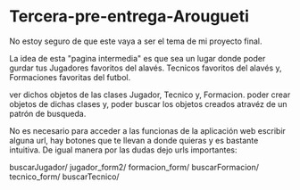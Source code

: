 # Tercera-pre-entrega-Arougueti

No estoy seguro de que este vaya a ser el tema de mi proyecto final.

La idea de esta "pagina intermedia" es que sea un lugar donde poder gurdar tus 
Jugadores favoritos del alavés.
Tecnicos favoritos del alavés y,
Formaciones favoritas del futbol.

ver dichos objetos de las clases Jugador, Tecnico y, Formacion.
poder crear objetos de dichas clases y,
poder buscar los objetos creados atravéz de un patrón de busqueda.

No es necesario para acceder a las funcionas de la aplicación web escribir alguna url, hay botones que te llevan a donde quieras y es bastante intuitiva.
De igual manera por las dudas dejo urls importantes:

buscarJugador/
jugador_form2/
formacion_form/
buscarFormacion/
tecnico_form/
buscarTecnico/
